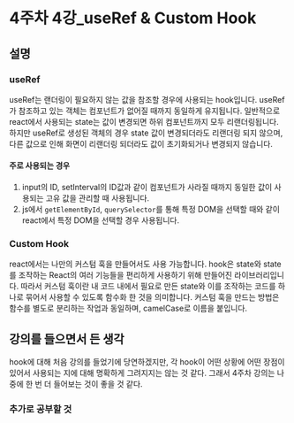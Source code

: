 # 4주차 4강_useRef & Custom Hook

## 설명

### useRef

useRef는 랜더링이 필요하지 않는 값을 참조할 경우에 사용되는 hook입니다. useRef가 참조하고 있는 객체는 컴포넌트가 없어질 때까지 동일하게 유지됩니다. 일반적으로 react에서 사용되는 state는 값이 변경되면 하위 컴포넌트까지 모두 리랜더링됩니다. 하지만 useRef로 생성된 객체의 경우 state 값이 변경되더라도 리랜더링 되지 않으며, 다른 값으로 인해 화면이 리랜더링 되더라도 값이 초기화되거나 변경되지 않습니다. 

#### 주로 사용되는 경우

1. input의 ID, setInterval의 ID값과 같이 컴포넌트가 사라질 때까지 동일한 값이 사용되는 고유 값을 관리할 때 사용됩니다.
2. js에서 `getElementById`, `querySelector`를 통해 특정 DOM을 선택할 때와 같이 react에서 특정 DOM을 선택할 경우 사용됩니다.

### Custom Hook

react에서는 나만의 커스텀 훅을 만들어서도 사용 가능합니다. hook은 state와 state를 조작하는 React의 여러 기능들을 편리하게 사용하기 위해 만들어진 라이브러리입니다. 따라서 커스텀 훅이란 내 코드 내에서 필요로 만든 state와 이를 조작하는 코드를 하나로 묶어서 사용할 수 있도록 함수화 한 것을 의미합니다. 커스텀 훅을 만드는 방법은 함수를 별도로 분리하는 작업과 동일하며, camelCase로 이름을 붙입니다.

## 강의를 들으면서 든 생각

hook에 대해 처음 강의를 들었기에 당연하겠지만, 각 hook이 어떤 상황에 어떤 장점이 있어서 사용되는 지에 대해 명확하게 그려지지는 않는 것 같다. 그래서 4주차 강의는 나중에 한 번 더 들어보는 것이 좋을 것 같다.

### 추가로 공부할 것

